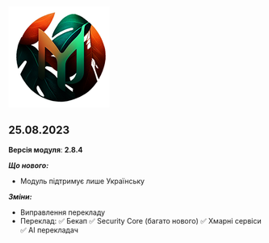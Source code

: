 <img src="https://raw.githubusercontent.com/kazhemons/CNtoRU/main/img/Logo.png">

## 25.08.2023 ##

**Версія модуля**: **2.8.4**

***Що нового:***
- Модуль підтримує лише Українську
  
***Зміни:***
- Виправлення перекладу
- Переклад:
 ✅ Бекап
 ✅ Security Core (багато нового)
 ✅ Хмарні сервіси
 ✅ AI перекладач

 
